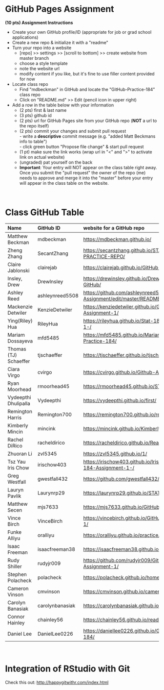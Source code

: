 
# GitHub Pages Assignment

**(10 pts) Assignment Instructions**

- Create your own GitHub profile/ID (appropriate for job or grad school applications)  
- Create a new repo & initialize it with a "readme"   
- Turn your repo into a website  
    - [repo] >> settings >> [scroll to bottom] >> create website from master branch  
    - choose a style template 
    - note the website url  
    - modify content if you like, but it's fine to use filler content provided for now  
- Locate class repo
    - Find "mdbeckman" in GitHub and locate the "GitHub-Practice-184" class repo
    - Click on "README.md" >> Edit (pencil icon in upper right)
- Add a row in the table below with your information   
    - (2 pts) first & last name  
    - (3 pts) github id  
    - (2 pts) url for GitHub Pages site from your GitHub repo (**NOT** a url to the repo itself)
    - (2 pts) commit your changes and submit pull request   
            - write a **descriptive** commit message (e.g. "added Matt Beckmans info to table")  
            - click green button "Propose file change" & start pull request  
    - (1 pt) make sure the link works (wrap url in "<" and ">" to activate link on actual website)  
    - (ungraded) pat yourself on the back
    - **Important**: Your entry will NOT appear on the class table right away.  Once you submit the "pull request" the owner of the repo (me) needs to approve and merge it into the "master" before your entry will appear in the class table on the website. 

<br>

# Class GitHub Table 

|Name                     |GitHub ID             |website for a GitHub repo                                | 
|:------------------------|:---------------------|:--------------------------------------------------------|  
| Matthew Beckman | mdbeckman | <https://mdbeckman.github.io/> | 
| Zheng Zhang | SecantZhang | <https://secantzhang.github.io/STAT184-PRACTICE-REPO/> | 
| Claire Jablonski | clairejab | <https://clairejab.github.io/GitHub-Assignment-1/> | 
| Insley, Drew | DrewInsley| <https://drewinsley.github.io/Drew-Insley-184-GitHub/> | 
| Ashley Reed | ashleynreed5508 | https://github.com/ashleynreed5508/Stat-184-Assignment/edit/master/README.md | 
| Mackenzie Detwiler      | KenzieDetwiler       | <https://kenziedetwiler.github.io/GitHub-Assignment-1/>   |    
| Ying(Riley) Hua |RileyHua |  https://rileyhua.github.io/Stat-184-assignment-1-/|
| Mariam Dossayeva | mfd5485 | <https://mfd5485.github.io/MariamGitHub-Practice-184/> |
| Thomas (TJ) Schaeffer | tjschaeffer | <https://tjschaeffer.github.io/tjschaefferwebsite/> |
| Ciara Virgo | cvirgo | <https://cvirgo.github.io/Github-Assignment-1/> |
|Ryan Moorhead | rmoorhead45 | <https://rmoorhead45.github.io/STAT184/> |
| Vydeepthi Dhulipalla | Vydeepthi  |  https://vydeepthi.github.io/first/  | 
| Remington Harris|Remington700|<https://remington700.github.io/remy_repo/>|  
| Kimberly Mincin | mincink | <https://mincink.github.io/Kimberly-Website/> |  
| Rachel DiRico | racheldirico | <https://racheldirico.github.io/ReadMe2/> |
| Zhuoran Li   | zvl5345|https://zvl5345.github.io/1/  |
|Tsz Yau Iris Chow| irischow403| <https://irischow403.github.io/Iris-Chow-Stat-184-Assignment-1-/> |
| Greg Westfall | gwestfall432 | <https://github.com/gwestfall432/stat184github> |
| Lauryn Pavlik | Laurynrp29 | <https://laurynrp29.github.io/STAT..184/> | 
| Matthew Secen | mjs7633 | <https://mjs7633.github.io/GitHub-Assignment-1/> |
| Vince Birch | VinceBirch| <https://vincebirch.github.io/GitHub-Assignment-1/>|
| Funke Alliyu | oralliyu | <https://oralliyu.github.io/practice/> | 
| Isaac Freeman | isaacfreeman38 | <https://isaacfreeman38.github.io/freemangithub1/> | 
| Rudy Shiller | rudyjr009| <https://github.com/rudyjr009/Github-Assignment-1/> |
| Stephen Polacheck | polacheck | <https://polacheck.github.io/home/> |
| Cameron Vinson | cmvinson | <https://cmvinson.github.io/cameronvinson-/> |
| Carolyn Banasiak | carolynbanasiak| <https://carolynbanasiak.github.io/readme/> |
|Connor Hainley| chainley56 | <https://chainley56.github.io/readme/> |
| Daniel Lee | DanielLee0226 |<https://daniellee0226.github.io/GitHub-Practice-184/>|

<br>

# Integration of RStudio with Git

Check this out: <http://happygitwithr.com/index.html>


